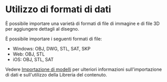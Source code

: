 # Utilizzo di formati di dati

È possibile importare una varietà di formati di file di immagine e di file 3D per aggiungere dettagli al disegno.

È possibile importare i seguenti formati di file:

* Windows: OBJ, DWG, STL, SAT, SKP&#x20;
* Web: OBJ, STL
* iOS: OBJ, STL, SAT

Vedere [Importazione di modelli](../formit-primer/part-i/import-export-and-content-library.md) per ulteriori informazioni sull'importazione di dati e sull'utilizzo della Libreria del contenuto.
